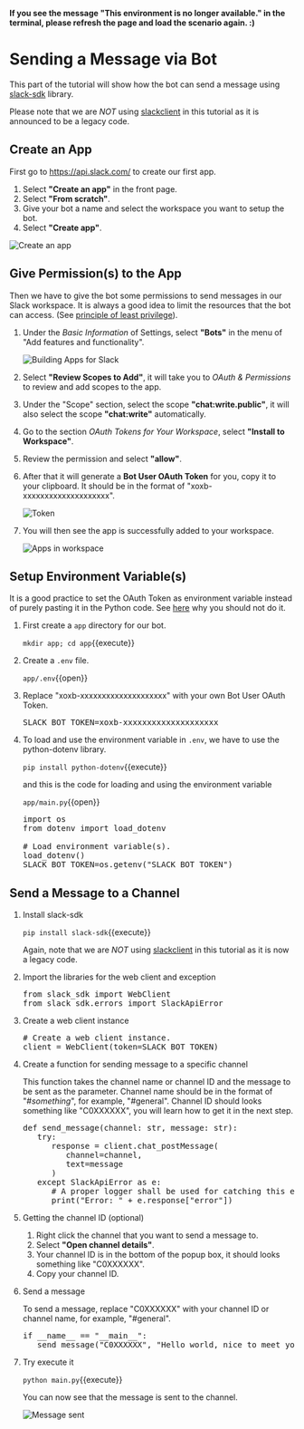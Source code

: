 **If you see the message "This environment is no longer available." in the terminal, please refresh the page and load the scenario again. :)**

# Sending a Message via Bot

This part of the tutorial will show how the bot can send a message using [slack-sdk](https://pypi.org/project/slack-sdk/) library.

Please note that we are *NOT* using [slackclient](https://pypi.org/project/slackclient/) in this tutorial as it is announced to be a legacy code.

## Create an App

First go to https://api.slack.com/ to create our first app.

1. Select **"Create an app"** in the front page.
2. Select **"From scratch"**.
3. Give your bot a name and select the workspace you want to setup the bot.
4. Select **"Create app"**.

![Create an app](./assets/step1/create_an_app.jpg)

## Give Permission(s) to the App

Then we have to give the bot some permissions to send messages in our Slack workspace. It is always a good idea to limit the resources that the bot can access. (See [principle of least privilege](https://en.wikipedia.org/wiki/Principle_of_least_privilege)).

1. Under the *Basic Information* of Settings, select **"Bots"** in the menu of "Add features and functionality".
   
	![Building Apps for Slack](./assets/step1/building_apps_for_slack.jpg)
2. Select **"Review Scopes to Add"**, it will take you to *OAuth & Permissions* to review and add scopes to the app.
3. Under the "Scope" section, select the scope **"chat:write.public"**, it will also select the scope **"chat:write"** automatically.
4. Go to the section *OAuth Tokens for Your Workspace*, select **"Install to Workspace"**.
5. Review the permission and select **"allow"**.
6. After that it will generate a **Bot User OAuth Token** for you, copy it to your clipboard. It should be in the format of "xoxb-xxxxxxxxxxxxxxxxxxxx".
   
   ![Token](./assets/step1/token.jpg)
7. You will then see the app is successfully added to your workspace.
   
   ![Apps in workspace](./assets/step1/apps_in_workspace.jpg)

## Setup Environment Variable(s)

It is a good practice to set the OAuth Token as environment variable instead of purely pasting it in the Python code. See [here](https://api.slack.com/authentication/best-practices) why you should not do it.

1. First create a `app` directory for our bot.
   
   `mkdir app; cd app`{{execute}}

2. Create a `.env` file.
   
   `app/.env`{{open}}
3. Replace "xoxb-xxxxxxxxxxxxxxxxxxxx" with your own Bot User OAuth Token.

   <pre class="file" data-filename="app/.env" data-target="replace">
   SLACK_BOT_TOKEN=xoxb-xxxxxxxxxxxxxxxxxxxx
   </pre>

4. To load and use the environment variable in `.env`, we have to use the python-dotenv library.

   `pip install python-dotenv`{{execute}}

   and this is the code for loading and using the environment variable

   `app/main.py`{{open}}

   <pre class="file" data-filename="app/main.py" data-target="replace">
   import os
   from dotenv import load_dotenv

   # Load environment variable(s).
   load_dotenv()
   SLACK_BOT_TOKEN=os.getenv("SLACK_BOT_TOKEN")
   </pre>

## Send a Message to a Channel

1. Install slack-sdk

   `pip install slack-sdk`{{execute}}

   Again, note that we are *NOT* using [slackclient](https://pypi.org/project/slackclient/) in this tutorial as it is now a legacy code.

2. Import the libraries for the web client and exception

   <pre class="file" data-filename="main.py" data-target="prepend">
   from slack_sdk import WebClient
   from slack_sdk.errors import SlackApiError
   </pre>

3. Create a web client instance

   <pre class="file" data-filename="main.py" data-target="append">
   # Create a web client instance.
   client = WebClient(token=SLACK_BOT_TOKEN)
   </pre>

4. Create a function for sending message to a specific channel

   This function takes the channel name or channel ID and the message to be sent as the parameter.
   Channel name should be in the format of "#*something*", for example, "#general".
   Channel ID should looks something like "C0XXXXXX", you will learn how to get it in the next step.

   <pre class="file" data-filename="main.py" data-target="append">
   def send_message(channel: str, message: str):
      try:
         response = client.chat_postMessage(
            channel=channel,
            text=message
         )
      except SlackApiError as e:
         # A proper logger shall be used for catching this exception.
         print("Error: " + e.response["error"])
   </pre>

5. Getting the channel ID (optional)
   1. Right click the channel that you want to send a message to.
   2. Select **"Open channel details"**.
   3. Your channel ID is in the bottom of the popup box, it should looks something like "C0XXXXXX".
   4. Copy your channel ID.

6. Send a message

   To send a message, replace "C0XXXXXX" with your channel ID or channel name, for example, "#general".

   <pre class="file" data-filename="main.py" data-target="append">
   if __name__ == "__main__":
      send_message("C0XXXXXX", "Hello world, nice to meet you!")
   </pre>

7. Try execute it

   `python main.py`{{execute}}

   You can now see that the message is sent to the channel.

   ![Message sent](./assets/step1/message_sent_success.jpg)
